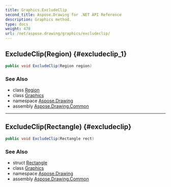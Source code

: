 ```yaml
---
title: Graphics.ExcludeClip
second_title: Aspose.Drawing for .NET API Reference
description: Graphics method. 
type: docs
weight: 470
url: /net/aspose.drawing/graphics/excludeclip/
---
```

## ExcludeClip(Region) {#excludeclip_1}

```csharp
public void ExcludeClip(Region region)
```

### See Also

* class [Region](../../region/)
* class [Graphics](../)
* namespace [Aspose.Drawing](../../graphics/)
* assembly [Aspose.Drawing.Common](../../../)

---

## ExcludeClip(Rectangle) {#excludeclip}

```csharp
public void ExcludeClip(Rectangle rect)
```

### See Also

* struct [Rectangle](../../rectangle/)
* class [Graphics](../)
* namespace [Aspose.Drawing](../../graphics/)
* assembly [Aspose.Drawing.Common](../../../)


